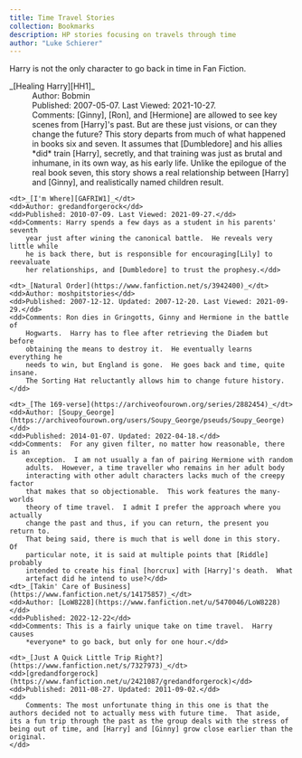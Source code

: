 ```yaml
---
title: Time Travel Stories
collection: Bookmarks
description: HP stories focusing on travels through time
author: "Luke Schierer"
---
```


Harry is not the only character to go back in time in Fan Fiction.

<dl>
    <dt>_[Healing Harry][HH1]_</dt>
    <dd>Author: Bobmin</dd>
    <dd>Published: 2007-05-07. Last Viewed: 2021-10-27.</dd>
    <dd>Comments: [Ginny], [Ron], and [Hermione] are allowed to see key
        scenes from [Harry]'s past. But are these just visions, or can they
        change the future?  This story departs from much of what happened in
        books six and seven. It assumes that [Dumbledore] and his allies
        *did* train [Harry], secretly, and that training was just as brutal
        and inhumane, in its own way, as his early life. Unlike the epilogue
        of the real book seven, this story shows a real relationship between
        [Harry] and [Ginny], and realistically named children result.</dd>

    <dt>_[I'm Where][GAFRIW1]_</dt>
    <dd>Author: gredandforgerock</dd>
    <dd>Published: 2010-07-09. Last Viewed: 2021-09-27.</dd>
    <dd>Comments: Harry spends a few days as a student in his parents' seventh
        year just after wining the canonical battle.  He reveals very little while
        he is back there, but is responsible for encouraging[Lily] to reevaluate
        her relationships, and [Dumbledore] to trust the prophesy.</dd>

    <dt>_[Natural Order](https://www.fanfiction.net/s/3942400)_</dt>
    <dd>Author: moshpitstories</dd>
    <dd>Published: 2007-12-12. Updated: 2007-12-20. Last Viewed: 2021-09-29.</dd>
    <dd>Comments: Ron dies in Gringotts, Ginny and Hermione in the battle of
        Hogwarts.  Harry has to flee after retrieving the Diadem but before
        obtaining the means to destroy it.  He eventually learns everything he
        needs to win, but England is gone.  He goes back and time, quite insane.
        The Sorting Hat reluctantly allows him to change future history.</dd>

    <dt>_[The 169-verse](https://archiveofourown.org/series/2882454)_</dt>
    <dd>Author: [Soupy_George](https://archiveofourown.org/users/Soupy_George/pseuds/Soupy_George)</dd>
    <dd>Published: 2014-01-07. Updated: 2022-04-18.</dd>
    <dd>Comments:  For any given filter, no matter how reasonable, there is an
        exception.  I am not usually a fan of pairing Hermione with random
        adults.  However, a time traveller who remains in her adult body
        interacting with other adult characters lacks much of the creepy factor
        that makes that so objectionable.  This work features the many-worlds
        theory of time travel.  I admit I prefer the approach where you actually
        change the past and thus, if you can return, the present you return to.
        That being said, there is much that is well done in this story.  Of
        particular note, it is said at multiple points that [Riddle] probably
        intended to create his final [horcrux] with [Harry]'s death.  What
        artefact did he intend to use?</dd>
    <dt>_[Takin' Care of Business](https://www.fanfiction.net/s/14175857)_</dt>
    <dd>Author: [LoW8228](https://www.fanfiction.net/u/5470046/LoW8228)</dd>
    <dd>Published: 2022-12-22</dd>
    <dd>Comments: This is a fairly unique take on time travel.  Harry causes
        *everyone* to go back, but only for one hour.</dd>

    <dt>_[Just A Quick Little Trip Right?](https://www.fanfiction.net/s/7327973)_</dt>
    <dd>[gredandforgerock](https://www.fanfiction.net/u/2421087/gredandforgerock)</dd>
    <dd>Published: 2011-08-27. Updated: 2011-09-02.</dd>
    <dd>
        Comments: The most unfortunate thing in this one is that the authors decided not to actually mess with future time.  That aside, its a fun trip through the past as the group deals with the stress of being out of time, and [Harry] and [Ginny] grow close earlier than the original.
    </dd>

</dl>

[Dumbledore]: /Harrypedia/people/Dumbledore/Albus_Percival_Wulfric_Brian/
[horcrux]: /Harrypedia/magic/dark/horcruxes
[HH1]: https://bobmin.fanficauthors.net/Healing_Harry
[GAFRIW1]: https://www.fanfiction.net/s/6126906
[Lily]: /Harrypedia/people/Evans/Lily_J./
[Ginny]: /Harrypedia/people/Weasley/Ginevra_Molly/
[Ron]: /Harrypedia/people/Weasley/Ronald_Bilius/
[Hermione]: /Harrypedia/people/Granger/Hermione_Jean/
[Harry]: /Harrypedia/people/Potter/Harry_James/
[Riddle]: /Harrypedia/people/Riddle/Tom_Marvolo/
